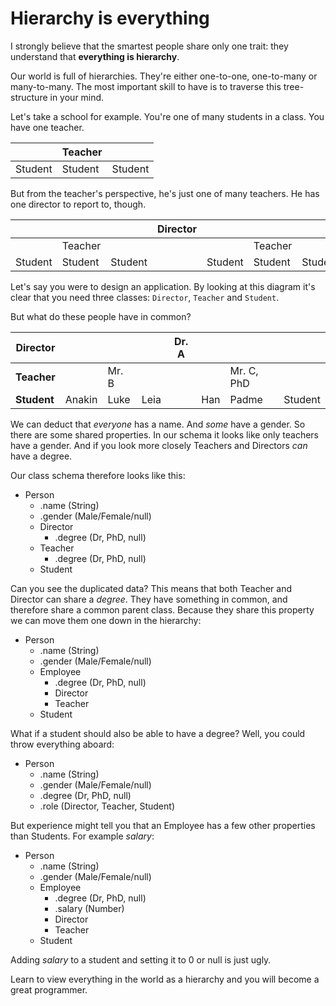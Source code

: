 # Hierarchy is everything

I strongly believe that the smartest people share only one trait: they understand that **everything is hierarchy**.

Our world is full of hierarchies. They're either one-to-one, one-to-many or many-to-many.
The most important skill to have is to traverse this tree-structure in your mind.

Let's take a school for example. You're one of many students in a class. You have one teacher.

| | Teacher | |
|---|---|---|
| Student | Student | Student |

But from the teacher's perspective, he's just one of many teachers. He has one director to report to, though.

| | | | Director | | | |
|---|---|---|---|---|---|---|
| | Teacher | | | | Teacher | |
| Student | Student | Student | | Student | Student | Student |

Let's say you were to design an application. By looking at this diagram it's clear that you need three classes: `Director`, `Teacher` and `Student`.

But what do these people have in common?

| **Director** | | | | Dr. A | | | |
|---|---|---|---|---|---|---|---|
| **Teacher** | | Mr. B | | | | Mr. C, PhD | |
| **Student** | Anakin | Luke | Leia | | Han | Padme | Student |

We can deduct that _everyone_ has a name. And _some_ have a gender. So there are some shared properties. In our schema it looks like only teachers have a gender. And if you look more closely Teachers and Directors _can_ have a degree.

Our class schema therefore looks like this:

* Person
  * .name (String)
  * .gender (Male/Female/null)
  * Director
    * .degree (Dr, PhD, null)
  * Teacher
    * .degree (Dr, PhD, null)
  * Student
    
Can you see the duplicated data? This means that both Teacher and Director can share a _degree_. They have something in common, and therefore share a common parent class. Because they share this property we can move them one down in the hierarchy:

* Person
  * .name (String)
  * .gender (Male/Female/null)
  * Employee
    * .degree (Dr, PhD, null)
    * Director
    * Teacher
  * Student

What if a student should also be able to have a degree? Well, you could throw everything aboard:

* Person
  * .name (String)
  * .gender (Male/Female/null)
  * .degree (Dr, PhD, null)
  * .role (Director, Teacher, Student)
  
But experience might tell you that an Employee has a few other properties than Students. For example _salary_:

* Person
  * .name (String)
  * .gender (Male/Female/null)
  * Employee
    * .degree (Dr, PhD, null)
    * .salary (Number)
    * Director
    * Teacher
  * Student
  
Adding _salary_ to a student and setting it to 0 or null is just ugly.

Learn to view everything in the world as a hierarchy and you will become a great programmer.
